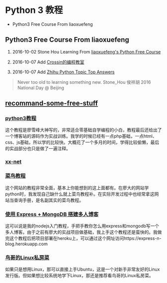 Python 3 教程
============
<!-- MarkdownTOC -->

- Python3 Free Course From liaoxuefeng

<!-- /MarkdownTOC -->

## Python3 Free Course From liaoxuefeng

1. 2016-10-02 Stone Hou Learning From [liaoxuefeng's Python Free Course](http://www.liaoxuefeng.com/wiki/0014316089557264a6b348958f449949df42a6d3a2e542c000 "liaoxuefeng's Python Free Course")

2. 2016-10-07 Add [Crossin的编程教室](http://crossincode.com/home/ "Crossin的编程教室")

3. 2016-10-07 Add [Zhihu Python Topic Top Answers](https://www.zhihu.com/topic/19552832/top-answers "Zhihu Python Topic Top Answers")

> Never too old to learning something new. Stone_Hou 侯祥胡 2016 National Day @ Beijing 

## [recommand-some-free-stuff](http://www.paidepaiper.top/2016/09/29/recommand-some-free-stuff/#more "recommand-some-free-stuff")

### [python3教程](http://www.liaoxuefeng.com/wiki/0014316089557264a6b348958f449949df42a6d3a2e542c000 "python3教程")

这个教程是廖雪峰大神写的，非常适合零基础自学编程的小白，教程最后还给出了一个博客站的源码作为实战训练。我学的时候已经有一点php基础，一点html、css、js基础，所以学的比较快。大概花了一个多月的时间，学得比较偷懒，最后的实战部分也只是做了一遍注释。

### [xx-net](https://github.com/XX-net/XX-Net "wall breaker")

### [菜鸟教程](http://www.runoob.com/ "菜鸟教程")

这个网站的教程非常全面，基本上你能想到的这上面都有。在廖大的网站学python时，我发现自己缺什么就上菜鸟教程补。在实际开发过程中也经常拿这网站当查询手册，是名副其实的菜鸟教程。

### [使用 Express + MongoDB 搭建多人博客](http://wiki.jikexueyuan.com/project/express-mongodb-setup-blog/simple-blog.html)

这可以说是我的nodejs入门教程，手把手教你怎么用express和mongodb写一个多人博客。由于之前有廖大的实战项目做基础，我上手这个教程还是蛮快的。我做完这个教程后把项目部署在heroku上，可以通过这个网址访问https://express-n-blog.herokuapp.com

### [鸟哥的Linux私房菜](http://linux.vbird.org/ "鸟哥的Linux私房菜")

如果只是想用Linux，那可以直接上手Ubuntu，这是一个对新手非常友好的Linux发行版。但如果想比较系统地学下Linux，那还是推荐看鸟哥的Linux私房菜。


